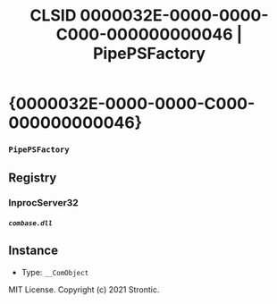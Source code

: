 ﻿---
title: "CLSID 0000032E-0000-0000-C000-000000000046 | PipePSFactory"
excerpt: What is COM-Object CLSID 0000032E-0000-0000-C000-000000000046?
---

# {0000032E-0000-0000-C000-000000000046}

### `PipePSFactory`

## Registry


### InprocServer32

##### `combase.dll`

## Instance

* Type: `__ComObject`

MIT License. Copyright (c) 2021 Strontic.


